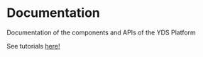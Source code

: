 # Documentation
Documentation of the components and APIs of the YDS Platform

See tutorials [here!](tutorials/overview.md)
